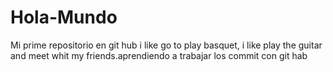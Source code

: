 # Hola-Mundo
Mi prime repositorio en git hub i like go to play basquet, i like play the guitar and meet whit my friends.aprendiendo a trabajar los commit con git hab
